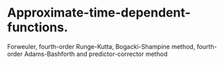 # Approximate-time-dependent-functions.
Forweuler, fourth-order Runge-Kutta, Bogacki-Shampine method, fourth-order Adams-Bashforth and predictor-corrector method
